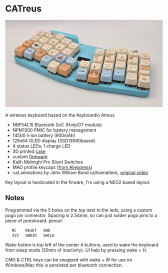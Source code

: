 # CATreus

![photo of keyboard](photo.jpg)

A wireless keyboard based on the Keyboardio Atreus.

* NRF54L15 Bluetooth SoC (HolyIOT module)
* NPM1300 PMIC for battery management
* 14500 li-ion battery (900mAh)
* 128x64 OLED display (SSD13060based)
* 4 status LEDs, 1 charge LED
* 3D printed [case](/case)
* custom [firmware](/kbd_firmware)
* Kailh Midnight Pro Silent Switches
* MAO profile keycaps ([from Aliexpress](https://www.aliexpress.com/item/1005008664883621.html))
* cat animations by John William Bond (u/Kaimatten), [original video](https://www.reddit.com/r/PixelArt/comments/hoxd95/1_minute_of_1_bit_cat_animations)

Key layout is hardcoded in the firware, I'm using a NEO2 based layout.

## Notes

Programmed via the 5 holes on the top next to the leds, using a custom pogo pin connector. 
Spacing is 2.54mm, so can just solder pogo pins to a piece of protoboard.
pinout:
```
   NC    RESET   GND
   3V3   SWDIO   SWCLK
```

Wake button is top left of the center 4 buttons, used to wake the keyboard from sleep mode (30min of inactivity).
UI help by pressing wake + H.

CMD & CTRL keys can be swapped with wake + W for use on Windows/Mac this is persisted per bluetooth connection.
